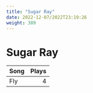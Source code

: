 ```yaml
---
title: "Sugar Ray"
date: 2022-12-07/2022T23:19:26
weight: 389
---
```


# Sugar Ray

 Song | Plays 
----- | -----:
Fly | 4
